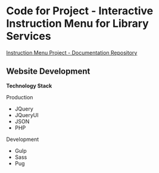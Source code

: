 # Code for Project - Interactive Instruction Menu for Library Services

[Instruction Menu Project - Documentation Repository](https://github.com/robert-laws/project-instruction-menu)

## Website Development

**Technology Stack**

Production

* JQuery
* JQueryUI
* JSON
* PHP

Development

* Gulp
* Sass
* Pug
